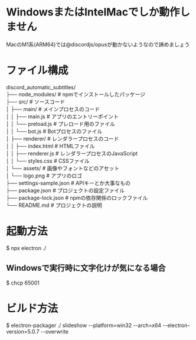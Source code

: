 # WindowsまたはIntelMacでしか動作しません
MacのM1系(ARM64)では@discordjs/opusが動かないようなので諦めましょう

# ファイル構成
discord_automatic_subtitles/  
├── node_modules/          # npmでインストールしたパッケージ  
├── src/                   # ソースコード  
│   ├── main/              # メインプロセスのコード  
│   │   ├── main.js        # アプリのエントリーポイント  
│   │   └── preload.js     # プレロード用のファイル  
│   │   └── bot.js         # Botプロセスのファイル  
│   ├── renderer/          # レンダラープロセスのコード  
│   │   ├── index.html     # HTMLファイル  
│   │   ├── renderer.js    # レンダラープロセスのJavaScript  
│   │   └── styles.css     # CSSファイル  
│   └── assets/            # 画像やフォントなどのアセット  
│       └── logo.png       # アプリのロゴ  
├── settings-sample.json   # APIキーとか大事なもの  
├── package.json           # プロジェクトの設定ファイル  
├── package-lock.json      # npmの依存関係のロックファイル  
└── README.md              # プロジェクトの説明  

# 起動方法
$ npx electron ./

## Windowsで実行時に文字化けが気になる場合
$ chcp 65001

# ビルド方法
$ electron-packager ./ slideshow --platform=win32 --arch=x64 --electron-version=5.0.7 --overwrite
